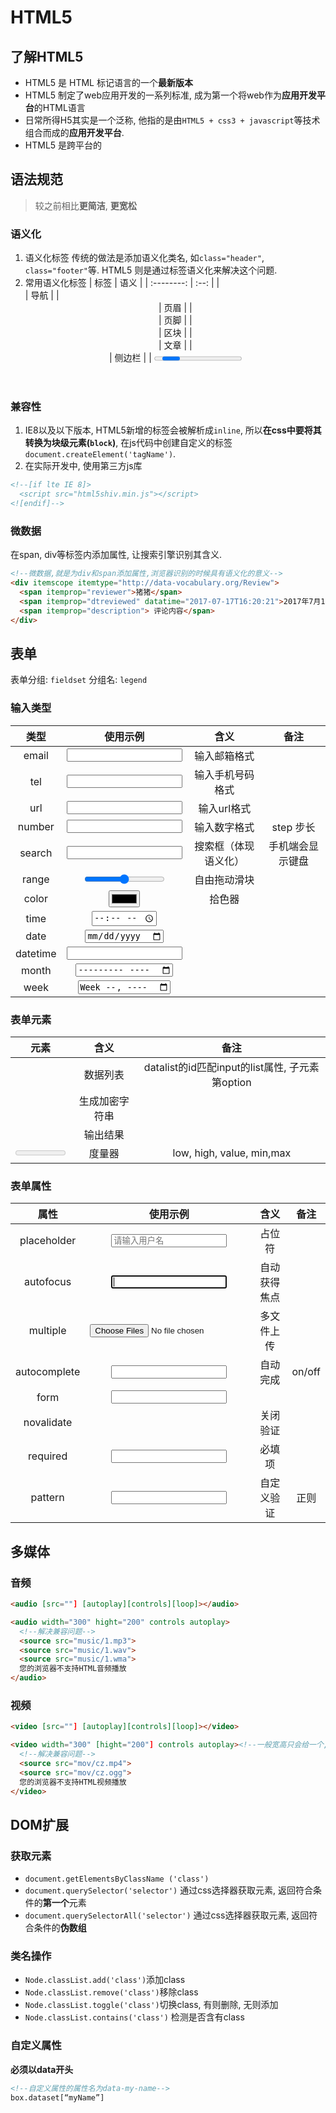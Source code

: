 HTML5
===
## 了解HTML5
+ HTML5 是 HTML 标记语言的一个**最新版本**
+ HTML5 制定了web应用开发的一系列标准, 成为第一个将web作为**应用开发平台**的HTML语言
+ 日常所得H5其实是一个泛称, 他指的是由`HTML5 + css3 + javascript`等技术组合而成的**应用开发平台**.
+ HTML5 是跨平台的

## 语法规范
> 较之前相比**更简洁**, **更宽松**

### 语义化
1. 语义化标签
  传统的做法是添加语义化类名, 如`class="header"`, `class="footer"`等.
  HTML5 则是通过标签语义化来解决这个问题.
2. 常用语义化标签
    |     标签     |  语义  |
    | :--------: | :--: |
    |   <nav>    |  导航  |
    |  <header>  |  页眉  |
    |  <footer>  |  页脚  |
    | <section>  |  区块  |
    | <article>  |  文章  |
    |  <aside>   | 侧边栏  |
    | <progress> | 进度条  |
    本质上与`<div>`, `<span>`没有区别, 但是其**具有语义性**
    **尽量避免全局使用`header`, `footer`, `aside`等语义标签.**

### 兼容性
1. IE8以及以下版本, HTML5新增的标签会被解析成`inline`, 所以**在css中要将其转换为块级元素(`block`)**,  在js代码中创建自定义的标签`document.createElement('tagName')`.
2. 在实际开发中, 使用第三方js库
  ```html
  <!--[if lte IE 8]>
    <script src="html5shiv.min.js"></script>
  <![endif]-->
  ```

### 微数据
  在span, div等标签内添加属性, 让搜索引擎识别其含义.
  ```html
  <!--微数据,就是为div和span添加属性,浏览器识别的时候具有语义化的意义-->
  <div itemscope itemtype="http://data-vocabulary.org/Review">
    <span itemprop="reviewer">猪猪</span>
    <span itemprop="dtreviewed" datatime="2017-07-17T16:20:21">2017年7月17日16:20:48</span>
    <span itemprop="description"> 评论内容</span>
  </div>
  ```

## 表单
  表单分组: `fieldset`
  分组名: `legend `
### 输入类型
|    类型    |          使用示例           |     含义     |    备注    |
| :------: | :---------------------: | :--------: | :------: |
|  email   |  <input type="email">   |   输入邮箱格式   |          |
|   tel    |   <input type="tel">    |  输入手机号码格式  |          |
|   url    |   <input type="url">    |  输入url格式   |          |
|  number  |  <input type="number">  |   输入数字格式   | step 步长  |
|  search  |  <input type="search">  | 搜索框（体现语义化） | 手机端会显示键盘 |
|  range   |  <input type="range">   |   自由拖动滑块   |          |
|  color   |  <input type="color">   |    拾色器     |          |
|   time   |   <input type="time">   |            |          |
|   date   |   <input type="date">   |            |          |
| datetime | <input type="datetime"> |            |          |
|  month   |  <input type="month">   |            |          |
|   week   |   <input type="week">   |            |          |

### 表单元素
|     元素     |   含义    |                  备注                   |
| :--------: | :-----: | :-----------------------------------: |
| <datalist> |  数据列表   | datalist的id匹配input的list属性, 子元素第option |
|  <keygen>  | 生成加密字符串 |                                       |
|  <output>  |  输出结果   |                                       |
|  <meter>   |   度量器   |       low, high, value, min,max       |

### 表单属性
|      属性      |                   使用示例                   |   含义   |   备注   |
| :----------: | :--------------------------------------: | :----: | :----: |
| placeholder  | <input type="text" placeholder="请输入用户名"> |  占位符   |        |
|  autofocus   |      <input type="text" autofocus>       | 自动获得焦点 |        |
|   multiple   |       <input type="file" multiple>       | 多文件上传  |        |
| autocomplete |  <input type="text" autocomplete="off">  |  自动完成  | on/off |
|     form     |     <input type="text" form="某表单ID">     |        |        |
|  novalidate  |         <form novalidate></form>         |  关闭验证  |        |
|   required   |       <input type="text" required>       |  必填项   |        |
|   pattern    |     <input type="text" pattern="\d">     | 自定义验证  |   正则   |

## 多媒体
### 音频
```html
<audio [src=""] [autoplay][controls][loop]></audio>
```
```html
<audio width="300" hight="200" controls autoplay>
  <!--解决兼容问题-->
  <source src="music/1.mp3"> 
  <source src="music/1.wav">
  <source src="music/1.wma">
  您的浏览器不支持HTML音频播放
</audio>
```
### 视频
```html
<video [src=""] [autoplay][controls][loop]></video>
```
```html
<video width="300" [hight="200"] controls autoplay><!--一般宽高只会给一个, 让其等比例缩放-->
  <!--解决兼容问题-->
  <source src="mov/cz.mp4">
  <source src="mov/cz.ogg">
  您的浏览器不支持HTML视频播放
</video>
```

## DOM扩展
### 获取元素
+ `document.getElementsByClassName ('class')`
+ `document.querySelector('selector')` 通过css选择器获取元素, 返回符合条件的**第一个**元素
+ `document.querySelectorAll('selector')` 通过css选择器获取元素, 返回符合条件的**伪数组**

### 类名操作
+ `Node.classList.add('class')`添加class
+ `Node.classList.remove('class')`移除class
+ `Node.classList.toggle('class')`切换class, 有则删除, 无则添加
+ `Node.classList.contains('class')` 检测是否含有class

### 自定义属性
  **必须以data开头**
```html
<!--自定义属性的属性名为data-my-name-->
box.dataset[“myName”]
```
